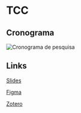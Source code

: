 # TCC

## Cronograma

![Cronograma de pesquisa](https://github.com/pedrofgd/tcc-mack/blob/main/Docs/Cronograma%20pesquisa.png)

## Links

[Slides](https://docs.google.com/presentation/d/12rQBoJsv4llBxazRHVSWoSko-HBzEbT2uWz4XlslTm0/edit?usp=sharing)

[Figma](https://www.figma.com/file/K3A6iXO7rHIlaaJJy0Il43/Diagramas?node-id=13%3A4)

[Zotero](https://www.zotero.org/groups/4791123/tccmackenzie/library)
